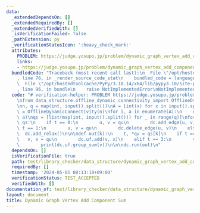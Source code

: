 ```yaml
---
data:
  _extendedDependsOn: []
  _extendedRequiredBy: []
  _extendedVerifiedWith: []
  _isVerificationFailed: false
  _pathExtension: py
  _verificationStatusIcon: ':heavy_check_mark:'
  attributes:
    PROBLEM: https://judge.yosupo.jp/problem/dynamic_graph_vertex_add_component_sum
    links:
    - https://judge.yosupo.jp/problem/dynamic_graph_vertex_add_component_sum
  bundledCode: "Traceback (most recent call last):\n  File \"/opt/hostedtoolcache/PyPy/3.10.14/x64/lib/pypy3.10/site-packages/onlinejudge_verify/documentation/build.py\"\
    , line 76, in _render_source_code_stat\n    bundled_code = language.bundle(\n\
    \  File \"/opt/hostedtoolcache/PyPy/3.10.14/x64/lib/pypy3.10/site-packages/onlinejudge_verify/languages/python.py\"\
    , line 96, in bundle\n    raise NotImplementedError\nNotImplementedError\n"
  code: "# verification-helper: PROBLEM https://judge.yosupo.jp/problem/dynamic_graph_vertex_add_component_sum\n\
    \nfrom data_structure.offline_dynamic_connectivity import OfflineDynamicConnectivity\n\
    \nn, q = map(int, input().split())\nA = [int(x) for x in input().split()]\ndc\
    \ = OfflineDynamicConnectivity(n)\nfor i, a in enumerate(A):\n    dc.add_value(i,\
    \ a)\nqs = [list(map(int, input().split())) for _ in range(q)]\nfor t, *qu in\
    \ qs:\n    if t == 0:\n        u, v = qu\n        dc.add_edge(u, v)\n    elif\
    \ t == 1:\n        u, v = qu\n        dc.delete_edge(u, v)\n    else:\n      \
    \  dc.add_relax()\n\n\ndef out(k):\n    t, *qu = qs[k]\n    if t == 2:\n     \
    \   v, x = qu\n        dc.uf.add(v, x)\n    elif t == 3:\n        v = qu[0]\n\
    \        print(dc.uf.group_sum(v))\n\n\ndc.run(out)\n"
  dependsOn: []
  isVerificationFile: true
  path: test/library_checker/data_structure/dynamic_graph_vertex_add_component_sum.test.py
  requiredBy: []
  timestamp: '2024-05-01 08:13:10+09:00'
  verificationStatus: TEST_ACCEPTED
  verifiedWith: []
documentation_of: test/library_checker/data_structure/dynamic_graph_vertex_add_component_sum.test.py
layout: document
title: Dynamic Graph Vertex Add Component Sum
---
```


